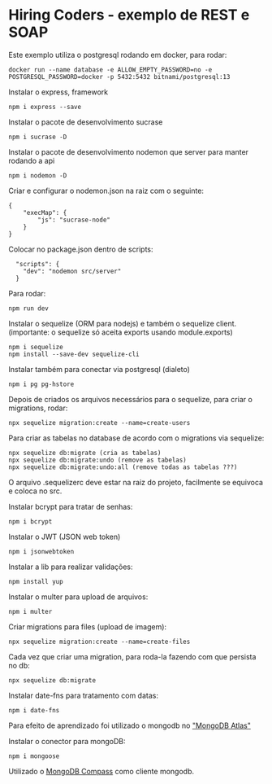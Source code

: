 # Hiring Coders - exemplo de REST e SOAP

Este exemplo utiliza o postgresql rodando em docker, para rodar:
```
docker run --name database -e ALLOW_EMPTY_PASSWORD=no -e POSTGRESQL_PASSWORD=docker -p 5432:5432 bitnami/postgresql:13
```
Instalar o express, framework 
```
npm i express --save
```
Instalar o pacote de desenvolvimento sucrase
```
npm i sucrase -D
```

Instalar o pacote de desenvolvimento nodemon que server para manter rodando a api
```
npm i nodemon -D
```
Criar e configurar o nodemon.json na raiz com o seguinte:
```
{
    "execMap": {
        "js": "sucrase-node"
    }
}
```
Colocar no package.json dentro de scripts:
```
  "scripts": {
    "dev": "nodemon src/server"
  }
```
Para rodar:
```
npm run dev
```
Instalar o sequelize (ORM para nodejs) e também o sequelize client. (importante: o sequelize só aceita exports usando module.exports)
```
npm i sequelize
npm install --save-dev sequelize-cli
```
Instalar também para conectar via postgresql (dialeto)
```
npm i pg pg-hstore
```
Depois de criados os arquivos necessários para o sequelize, para criar o migrations, rodar:
```
npx sequelize migration:create --name=create-users
```
Para criar as tabelas no database de acordo com o migrations via sequelize:
```
npx sequelize db:migrate (cria as tabelas)
npx sequelize db:migrate:undo (remove as tabelas)
npx sequelize db:migrate:undo:all (remove todas as tabelas ???)
```
O arquivo .sequelizerc deve estar na raiz do projeto, facilmente se equivoca e coloca no src.

Instalar bcrypt para tratar de senhas:
```
npm i bcrypt
```
Instalar o JWT (JSON web token)
```
npm i jsonwebtoken
```
Instalar a lib para realizar validações:
```
npm install yup
```
Instalar o multer para upload de arquivos:
```
npm i multer
```
Criar migrations para files (upload de imagem):
```
npx sequelize migration:create --name=create-files
```
Cada vez que criar uma migration, para roda-la fazendo com que persista no db:
```
npx sequelize db:migrate 
```
Instalar date-fns para tratamento com datas:
```
npm i date-fns
```
Para efeito de aprendizado foi utilizado o mongodb no ["MongoDB Atlas"](https://www.mongodb.com/cloud/atlas/lp/try2?utm_source=google&utm_campaign=gs_americas_brazil_search_core_brand_atlas_desktop&utm_term=atlas%20mongo%20db&utm_medium=cpc_paid_search&utm_ad=e&utm_ad_campaign_id=12212624308&gclid=Cj0KCQjw9O6HBhCrARIsADx5qCREUxII6MblocNcQ4rIuGQsZ154uXXfPoLPabK7X9FGI4FtF22sGXEaAm_-EALw_wcB)

Instalar o conector para mongoDB:
```
npm i mongoose
```
Utilizado o [MongoDB Compass](https://www.mongodb.com/try/download/compass) como cliente mongodb.
